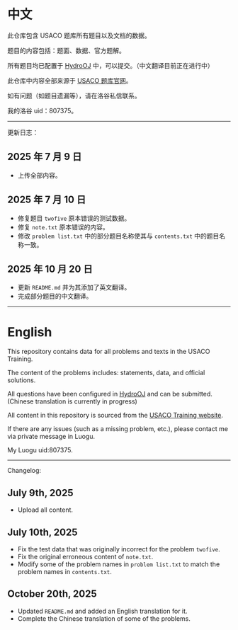 # 中文

此仓库包含 USACO 题库所有题目以及文档的数据。

题目的内容包括：题面、数据、官方题解。

所有题目均已配置于 [HydroOJ](https://hydro.ac/d/USACOtraining/) 中，可以提交。（中文翻译目前正在进行中）

此仓库中内容全部来源于 [USACO 题库官网](https://usaco.training/)。

如有问题（如题目遗漏等），请在洛谷私信联系。

我的洛谷 uid：807375。

---

更新日志：

## 2025 年 7 月 9 日

- 上传全部内容。

## 2025 年 7 月 10 日

- 修复题目 `twofive` 原本错误的测试数据。
- 修复 `note.txt` 原本错误的内容。
- 修改 `problem list.txt` 中的部分题目名称使其与 `contents.txt` 中的题目名称一致。

## 2025 年 10 月 20 日

- 更新 `README.md` 并为其添加了英文翻译。
- 完成部分题目的中文翻译。

---

# English

This repository contains data for all problems and texts in the USACO Training.

The content of the problems includes: statements, data, and official solutions.

All questions have been configured in [HydroOJ](https://hydro.ac/d/USACOtraining/) and can be submitted. (Chinese translation is currently in progress)

All content in this repository is sourced from the [USACO Training website](https://usaco.training/).

If there are any issues (such as a missing problem, etc.), please contact me via private message in Luogu.

My Luogu uid:807375.

---

Changelog:

## July 9th, 2025

- Upload all content.

## July 10th, 2025

- Fix the test data that was originally incorrect for the problem `twofive`.
- Fix the original erroneous content of `note.txt`.
- Modify some of the problem names in `problem list.txt` to match the problem names in `contents.txt`.

## October 20th, 2025

- Updated `README.md` and added an English translation for it.
- Complete the Chinese translation of some of the problems.
